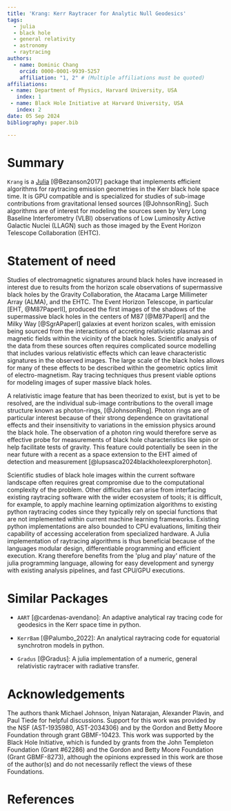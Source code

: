 ```yaml
---
title: 'Krang: Kerr Raytracer for Analytic Null Geodesics'
tags:
  - julia
  - black hole 
  - general relativity
  - astronomy
  - raytracing
authors:
  - name: Dominic Chang
    orcid: 0000-0001-9939-5257
    affiliation: "1, 2" # (Multiple affiliations must be quoted)
affiliations:
 - name: Department of Physics, Harvard University, USA
   index: 1
 - name: Black Hole Initiative at Harvard University, USA
   index: 2
date: 05 Sep 2024
bibliography: paper.bib

---
```


# Summary
`Krang` is a [Julia](https://julialang.org) [@Bezanson2017] package that implements efficient algorithms for raytracing emission geometries in the Kerr black hole space time.
It is GPU compatible and is specialized for studies of sub-image contributions from gravitational lensed sources [@JohnsonRing]. 
Such algorithms are of interest for modeling the sources seen by Very Long Baseline Interferometry (VLBI) observations of Low Luminosity Active Galactic Nuclei (LLAGN) such as those imaged by the Event Horizon Telescope Collaboration (EHTC).

# Statement of need

Studies of electromagnetic signatures around black holes have increased in interest due to results from the horizon scale observations of supermassive black holes by the Gravity Collaboration, the Atacama Large Millimeter Array (ALMA), and the EHTC.
The Event Horizon Telescope, in particular [EHT, @M87PaperII], produced the first images of the shadows of the supermassive black holes in the centers of M87 [@M87PaperI] and the Milky Way [@SgrAPaperI] galaxies at event horizon scales, with emission being sourced from the interactions of accreting relativistic plasmas and magnetic fields within the vicinity of the black holes.
Scientific analysis of the data from these sources often requires complicated source modelling that includes various relativistic effects which can leave characteristic signatures in the observed images.
The large scale of the black holes allows for many of these effects to be described within the geometric optics limit of electro-magnetism. Ray tracing techniques thus present viable options for modeling images of super massive black holes.

A relativistic image feature that has been theorized to exist, but is yet to be resolved, are the individual sub-image contributions to the overall image structure known as photon-rings, [@JohnsonRing].
Photon rings are of particular interest because of their strong dependence on gravitational effects and their insensitivity to variations in the emission physics around the black hole.
The observation of a photon ring would therefore serve as effective probe for measurements of black hole characteristics like spin or help facilitate tests of gravity.
This feature could potentially be seen in the near future with a recent as a space extension to the EHT aimed of detection and measurement [@lupsasca2024blackholeexplorerphoton].

Scientific studies of black hole images within the current software landscape often requires great compromise due to the computational complexity of the problem.
Other difficultes can arise from interfacing existing raytracing software with the wider ecosystem of tools; it is difficult, for example, to apply machine learning optimization algorithms to existing python raytracing codes since they typically rely on special functions that are not implemented within current machine learning frameworks.
Existing python implementations are also bounded to CPU evaluations, limiting their capability of accessing acceleration from specialized hardware.
A Julia implementation of raytracing algorithms is thus beneficial because of the languages modular design, differentiable programming and efficient execution.
Krang therefore benefits from the 'plug and play' nature of the julia programming language, allowing for easy development and synergy with existing analysis pipelines, and fast CPU/GPU executions.


# Similar Packages
- `AART` [@cardenas-avendano]: An adaptive analytical ray tracing code for geodesics in the Kerr space time in python.

- `KerrBam` [@Palumbo_2022]: An analytical raytracing code for equatorial synchrotron models in python.

- `Gradus` [@Gradus]: A julia implementation of a numeric, general relativistic raytracer with radiative transfer.

# Acknowledgements
The authors thank Michael Johnson, Iniyan Natarajan, Alexander Plavin, and Paul Tiede for helpful discussions. Support for this work was provided by the NSF (AST-1935980, AST-2034306) and by the Gordon and Betty Moore Foundation through grant GBMF-10423. This work was supported by the Black Hole Initiative, which is funded by grants from the John Templeton Foundation (Grant #62286) and the Gordon and Betty Moore Foundation (Grant GBMF-8273), although the opinions expressed in this work are those of the author(s) and do not necessarily reflect the views of these Foundations.

# References
